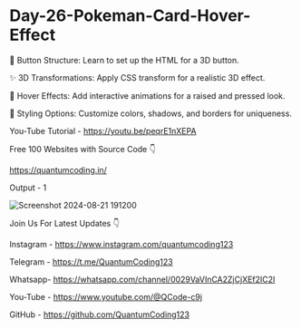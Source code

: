 # Day-26-Pokeman-Card-Hover-Effect

🔧 Button Structure: Learn to set up the HTML for a 3D button.

✨ 3D Transformations: Apply CSS transform for a realistic 3D effect.

🎨 Hover Effects: Add interactive animations for a raised and pressed look.

🌈 Styling Options: Customize colors, shadows, and borders for uniqueness.

You-Tube Tutorial - https://youtu.be/peqrE1nXEPA

Free 100 Websites with Source Code 👇

https://quantumcoding.in/

Output - 1

![Screenshot 2024-08-21 191200](https://github.com/user-attachments/assets/b7ce77b5-3795-4d2d-81b7-9d4714357d8f)

Join Us For Latest Updates 👇

Instagram - https://www.instagram.com/quantumcoding123

Telegram - https://t.me/QuantumCoding123

Whatsapp- https://whatsapp.com/channel/0029VaVInCA2ZjCjXEf2IC2I

You-Tube - https://www.youtube.com/@QCode-c9j

GitHub - https://github.com/QuantumCoding123
